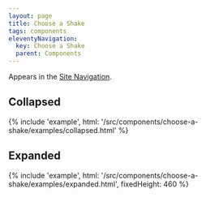 ```yaml
---
layout: page
title: Choose a Shake
tags: components
eleventyNavigation:
  key: Choose a Shake
  parent: Components
---
```


Appears in the [Site Navigation](/components/site-navigation).

## Collapsed

{% include 'example', html: '/src/components/choose-a-shake/examples/collapsed.html' %}

## Expanded

{% include 'example', html: '/src/components/choose-a-shake/examples/expanded.html', fixedHeight: 460 %}
